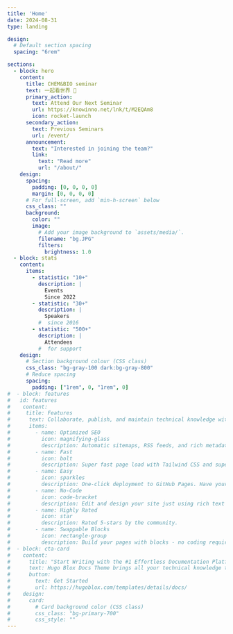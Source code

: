 ```yaml
---
title: 'Home'
date: 2024-08-31
type: landing

design:
  # Default section spacing
  spacing: "6rem"

sections:
  - block: hero
    content:
      title: CHEM&BIO seminar
      text: 一起看世界 🎉
      primary_action:
        text: Attend Our Next Seminar
        url: https://knowinno.net/lnk/t/M2EQAm8
        icon: rocket-launch
      secondary_action:
        text: Previous Seminars 
        url: /event/
      announcement:
        text: "Interested in joining the team?"
        link:
          text: "Read more"
          url: "/about/"
    design:
      spacing:
        padding: [0, 0, 0, 0]
        margin: [0, 0, 0, 0]
      # For full-screen, add `min-h-screen` below
      css_class: ""
      background:
        color: ""
        image:
          # Add your image background to `assets/media/`.
          filename: "bg.JPG"
          filters:
            brightness: 1.0
  - block: stats
    content:
      items:
        - statistic: "10+"
          description: |
            Events  
            Since 2022
        - statistic: "30+"
          description: |
            Speakers  
          #  since 2016
        - statistic: "500+"
          description: |
            Attendees 
          #  for support
    design:
      # Section background colour (CSS class)
      css_class: "bg-gray-100 dark:bg-gray-800"
      # Reduce spacing
      spacing:
        padding: ["1rem", 0, "1rem", 0]
#  - block: features
#   id: features
#    content:
#     title: Features
#      text: Collaborate, publish, and maintain technical knowledge with an all-in-one documentation site. Used by 100,000+ startups, enterprises, and researchers.
#      items:
#        - name: Optimized SEO
#          icon: magnifying-glass
#          description: Automatic sitemaps, RSS feeds, and rich metadata take the pain out of SEO and syndication.
#        - name: Fast
#          icon: bolt
#          description: Super fast page load with Tailwind CSS and super fast site building with Hugo.
#        - name: Easy
#          icon: sparkles
#          description: One-click deployment to GitHub Pages. Have your new website live within 5 minutes!
#        - name: No-Code
#          icon: code-bracket
#          description: Edit and design your site just using rich text (Markdown) and configurable YAML parameters.
#        - name: Highly Rated
#          icon: star
#          description: Rated 5-stars by the community.
#        - name: Swappable Blocks
#          icon: rectangle-group
#          description: Build your pages with blocks - no coding required!
#  - block: cta-card
#    content:
#      title: "Start Writing with the #1 Effortless Documentation Platform"
#      text: Hugo Blox Docs Theme brings all your technical knowledge together in a single, centralized knowledge base. Easily search and edit it with the tools you use every day!
#      button:
#        text: Get Started
#        url: https://hugoblox.com/templates/details/docs/
#    design:
#      card:
#        # Card background color (CSS class)
#        css_class: "bg-primary-700"
#        css_style: ""
---
```


